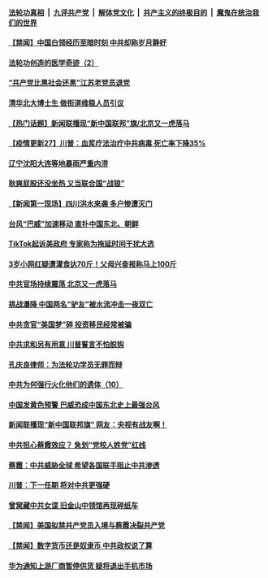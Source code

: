 

####  [法轮功真相](../../../../basic/blob/master/README.md?t=08260431) &nbsp;|&nbsp; [九评共产党](../../../../9ping.md/blob/master/README.md?t=08260431) &nbsp;|&nbsp; [解体党文化](../../../../jtdwh.md/blob/master/README.md?t=08260431)  &nbsp;|&nbsp; [共产主义的终极目的](../../../../gczydzjmd.md/blob/master/README.md?t=08260431) &nbsp;|&nbsp; [魔鬼在统治我们的世界](../../../../mgztzwmdsj.md/blob/master/README.md?t=08260431) 

#### [【禁闻】中国白领经历至暗时刻 中共却称岁月静好](../pages/prog204/a102926245.md?t=08260431) 

#### [法轮功创造的医学奇迹（2）](../pages/prog204/a102926189.md?t=08260431) 

#### [“共产党比黑社会还黑”江苏老党员退党](../pages/prog204/a102926102.md?t=08260431) 

#### [清华北大博士生 做街道维稳人员引议](../pages/prog204/a102925985.md?t=08260431) 

#### [【热门话题】新闻联播现“新中国联邦”旗/北京又一虎落马](../pages/prog204/a102925951.md?t=08260431) 

#### [【疫情更新27】川普：血浆疗法治疗中共病毒 死亡率下降35%](../pages/prog204/a102924362.md?t=08260431) 

#### [辽宁沈阳大连等地暴雨严重内涝](../pages/prog204/a102925943.md?t=08260431) 

#### [耿爽屁股还没坐热 又当联合国“战狼”](../pages/prog204/a102925927.md?t=08260431) 


#### [【新闻第一现场】四川洪水来袭 多户惨遭灭门](../pages/prog204/a102925901.md?t=08260431) 

#### [台风“巴威”加速移动 直扑中国东北、朝鲜](../pages/prog204/a102925833.md?t=08260431) 

#### [TikTok起诉美政府 专家称为拖延时间干扰大选](../pages/prog204/a102925815.md?t=08260431) 

#### [3岁小网红疑遭灌食达70斤！父母兴奋报称马上100斤](../pages/prog204/a102925828.md?t=08260431) 

#### [中共官场持续震荡 北京又一虎落马](../pages/prog204/a102925768.md?t=08260431) 

#### [挑战瀑降 中国两名“驴友”被水流冲击一夜双亡](../pages/prog204/a102925739.md?t=08260431) 

#### [中共贪官“美国梦”碎 投资移民经常被骗](../pages/prog204/a102925744.md?t=08260431) 

#### [中共求和另有用意 川普誓言不怕脱钩](../pages/prog204/a102925715.md?t=08260431) 

#### [孔庆良律师：为法轮功学员无罪而辩](../pages/prog204/a102925726.md?t=08260431) 

#### [中共为何强行火化他们的遗体（10）](../pages/prog204/a102925710.md?t=08260431) 

#### [中国发黄色预警 巴威恐成中国东北史上最强台风](../pages/prog204/a102925679.md?t=08260431) 

#### [新闻联播现“新中国联邦旗” 网友：央视有战友啊！](../pages/prog204/a102925675.md?t=08260431) 


#### [中共担心蔡霞效应？ 急划“党校人姓党”红线](../pages/prog204/a102925658.md?t=08260431) 

#### [蔡霞：中共威胁全球 希望各国联手阻止中共渗透](../pages/prog204/a102925647.md?t=08260431) 

#### [川普︰下一任期 将对中共更强硬](../pages/prog204/a102925612.md?t=08260431) 

#### [曾窝藏中共女谍 旧金山中领馆再现碎纸车](../pages/prog204/a102925570.md?t=08260431) 


#### [【禁闻】美国拟禁共产党员入境与蔡霞决裂共产党](../pages/prog204/a102925446.md?t=08260431) 

#### [【禁闻】数字货币还是奴隶币 中共政权说了算](../pages/prog204/a102925449.md?t=08260431) 

#### [华为通知上游厂商暂停供货 疑将退出手机市场](../pages/prog204/a102925435.md?t=08260431) 

